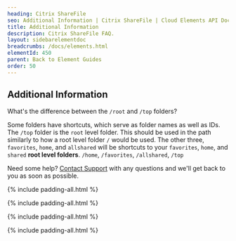 ```yaml
---
heading: Citrix ShareFile
seo: Additional Information | Citrix ShareFile | Cloud Elements API Docs
title: Additional Information
description: Citrix ShareFile FAQ.
layout: sidebarelementdoc
breadcrumbs: /docs/elements.html
elementId: 450
parent: Back to Element Guides
order: 50
---
```


## Additional Information

What's the difference between the `/root` and `/top` folders?

Some folders have shortcuts, which serve as folder names as well as IDs.  The `/top` folder is the `root` level folder.  This should be used in the path similarly to how a root level folder `/` would be used.  The other three, `favorites`, `home`, and `allshared` will be shortcuts to your `favorites`, `home`, and `shared` __root level folders__.
`/home`, `/favorites`, `/allshared`, `/top`


Need some help? [Contact Support](mailto:support@cloud-elements.com) with any questions and we'll get back to you as soon as possible.

{% include padding-all.html %}

{% include padding-all.html %}

{% include padding-all.html %}

{% include padding-all.html %}

